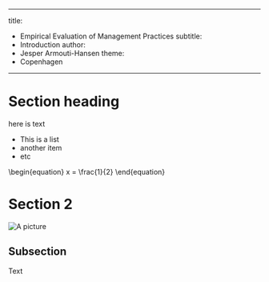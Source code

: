 
---
title:
- Empirical Evaluation of Management Practices
subtitle:
- Introduction
author:
- Jesper Armouti-Hansen
theme:
- Copenhagen
---

# Section heading

here is text

+ This is a list
+ another item
+ etc

\begin{equation}
x = \frac{1}{2}
\end{equation}

# Section 2

![A picture](test.png)

## Subsection
Text
